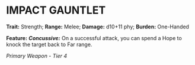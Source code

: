 # IMPACT GAUNTLET

**Trait:** Strength; **Range:** Melee; **Damage:** d10+11 phy; **Burden:** One-Handed

**Feature:** ***Concussive:*** On a successful attack, you can spend a Hope to knock the target back to Far range.

*Primary Weapon - Tier 4*
